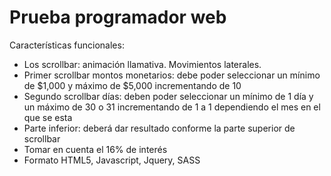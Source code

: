 <h1>Prueba programador web</h1>

<p>Características funcionales:</p>
<ul>
  <li>Los scrollbar: animación llamativa. Movimientos laterales.</li>
  <li>Primer scrollbar montos monetarios: debe poder seleccionar un mínimo de $1,000 y máximo de $5,000 incrementando de 10</li>
  <li>Segundo scrollbar días: deben poder seleccionar un mínimo de 1 día y un máximo de 30 o 31 incrementando de 1 a 1 dependiendo el mes en el que se esta </li>
  <li>Parte inferior: deberá dar resultado conforme la parte superior de scrollbar</li>
  <li>Tomar en cuenta el 16% de interés </li>
  <li>Formato HTML5, Javascript, Jquery, SASS</li>
</ul>
